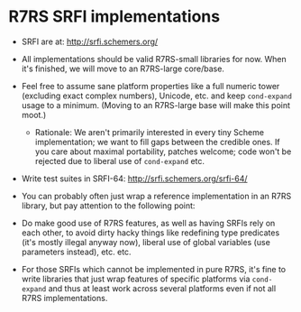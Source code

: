 R7RS SRFI implementations
=========================

- SRFI are at: <http://srfi.schemers.org/>

- All implementations should be valid R7RS-small libraries for now.
  When it's finished, we will move to an R7RS-large core/base.

- Feel free to assume sane platform properties like a full numeric
  tower (excluding exact complex numbers), Unicode, etc. and keep
  `cond-expand` usage to a minimum.  (Moving to an R7RS-large base
  will make this point moot.)

  - Rationale: We aren't primarily interested in every tiny Scheme
    implementation; we want to fill gaps between the credible ones.
    If you care about maximal portability, patches welcome; code won't
    be rejected due to liberal use of `cond-expand` etc.

- Write test suites in SRFI-64: <http://srfi.schemers.org/srfi-64/>

- You can probably often just wrap a reference implementation in an
  R7RS library, but pay attention to the following point:

- Do make good use of R7RS features, as well as having SRFIs rely on
  each other, to avoid dirty hacky things like redefining type
  predicates (it's mostly illegal anyway now), liberal use of global
  variables (use parameters instead), etc. etc.

- For those SRFIs which cannot be implemented in pure R7RS, it's fine
  to write libraries that just wrap features of specific platforms via
  `cond-expand` and thus at least work across several platforms even
  if not all R7RS implementations.
